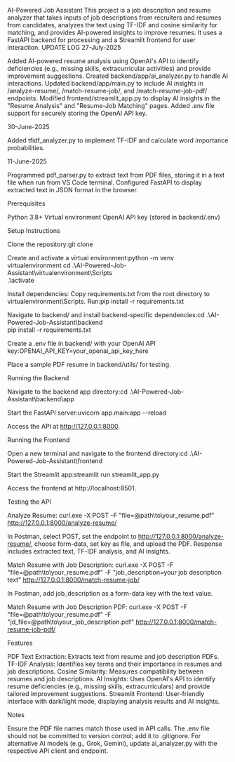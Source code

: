 AI-Powered Job Assistant
This project is a job description and resume analyzer that takes inputs of job descriptions from recruiters and resumes from candidates, analyzes the text using TF-IDF and cosine similarity for matching, and provides AI-powered insights to improve resumes. It uses a FastAPI backend for processing and a Streamlit frontend for user interaction.
UPDATE LOG
27-July-2025

Added AI-powered resume analysis using OpenAI's API to identify deficiencies (e.g., missing skills, extracurricular activities) and provide improvement suggestions.
Created backend/app/ai_analyzer.py to handle AI interactions.
Updated backend/app/main.py to include AI insights in /analyze-resume/, /match-resume-job/, and /match-resume-job-pdf/ endpoints.
Modified frontend/streamlit_app.py to display AI insights in the "Resume Analysis" and "Resume-Job Matching" pages.
Added .env file support for securely storing the OpenAI API key.

30-June-2025

Added tfidf_analyzer.py to implement TF-IDF and calculate word importance probabilities.

11-June-2025

Programmed pdf_parser.py to extract text from PDF files, storing it in a text file when run from VS Code terminal.
Configured FastAPI to display extracted text in JSON format in the browser.

Prerequisites

Python 3.8+
Virtual environment
OpenAI API key (stored in backend/.env)

Setup Instructions

Clone the repository:git clone <repository-url>

Create and activate a virtual environment:python -m venv virtualenvironment
cd .\AI-Powered-Job-Assistant\virtualenvironment\Scripts\
.\activate

Install dependencies:
Copy requirements.txt from the root directory to virtualenvironment\Scripts\.
Run:pip install -r requirements.txt

Navigate to backend/ and install backend-specific dependencies:cd .\AI-Powered-Job-Assistant\backend\
pip install -r requirements.txt

Create a .env file in backend/ with your OpenAI API key:OPENAI_API_KEY=your_openai_api_key_here

Place a sample PDF resume in backend/utils/ for testing.

Running the Backend

Navigate to the backend app directory:cd .\AI-Powered-Job-Assistant\backend\app

Start the FastAPI server:uvicorn app.main:app --reload

Access the API at http://127.0.0.1:8000.

Running the Frontend

Open a new terminal and navigate to the frontend directory:cd .\AI-Powered-Job-Assistant\frontend

Start the Streamlit app:streamlit run streamlit_app.py

Access the frontend at http://localhost:8501.

Testing the API

Analyze Resume:
curl.exe -X POST -F "file=@path\to\your_resume.pdf" http://127.0.0.1:8000/analyze-resume/

In Postman, select POST, set the endpoint to http://127.0.0.1:8000/analyze-resume/, choose form-data, set key as file, and upload the PDF.
Response includes extracted text, TF-IDF analysis, and AI insights.

Match Resume with Job Description:
curl.exe -X POST -F "file=@path\to\your_resume.pdf" -F "job_description=your job description text" http://127.0.0.1:8000/match-resume-job/

In Postman, add job_description as a form-data key with the text value.

Match Resume with Job Description PDF:
curl.exe -X POST -F "file=@path\to\your_resume.pdf" -F "jd_file=@path\to\your_job_description.pdf" http://127.0.0.1:8000/match-resume-job-pdf/

Features

PDF Text Extraction: Extracts text from resume and job description PDFs.
TF-IDF Analysis: Identifies key terms and their importance in resumes and job descriptions.
Cosine Similarity: Measures compatibility between resumes and job descriptions.
AI Insights: Uses OpenAI's API to identify resume deficiencies (e.g., missing skills, extracurriculars) and provide tailored improvement suggestions.
Streamlit Frontend: User-friendly interface with dark/light mode, displaying analysis results and AI insights.

Notes

Ensure the PDF file names match those used in API calls.
The .env file should not be committed to version control; add it to .gitignore.
For alternative AI models (e.g., Grok, Gemini), update ai_analyzer.py with the respective API client and endpoint.
